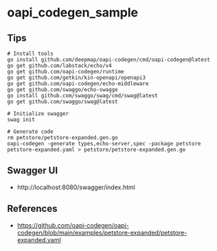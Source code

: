 # oapi_codegen_sample

## Tips

```shell
# Install tools
go install github.com/deepmap/oapi-codegen/cmd/oapi-codegen@latest
go get github.com/labstack/echo/v4
go get github.com/oapi-codegen/runtime
go get github.com/getkin/kin-openapi/openapi3
go get github.com/oapi-codegen/echo-middleware
go get github.com/swaggo/echo-swagge
go install github.com/swaggo/swag/cmd/swag@latest
go get github.com/swaggo/swag@latest

# Initialize swagger
swag init

# Generate code
rm petstore/petstore-expanded.gen.go
oapi-codegen -generate types,echo-server,spec -package petstore petstore-expanded.yaml > petstore/petstore-expanded.gen.go
```

## Swagger UI
- http://localhost:8080/swagger/index.html

## References
- https://github.com/oapi-codegen/oapi-codegen/blob/main/examples/petstore-expanded/petstore-expanded.yaml
